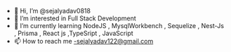 - 👋 Hi, I’m @sejalyadav0818
- 👀 I’m interested in Full Stack Development
- 🌱 I’m currently learning NodeJS , MysqlWorkbench , Sequelize , Nest-Js , Prisma , React js ,TypeSript , JavaScript
- 📫 How to reach me -sejalyadav122@gmail.com

<!---
sejalyadav0818/sejalyadav0818 is a ✨ special ✨ repository because its `README.md` (this file) appears on your GitHub profile.
You can click the Preview link to take a look at your changes.
--->
